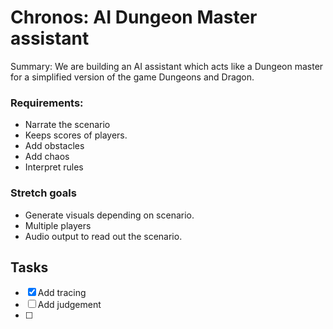 # Chronos: AI Dungeon Master assistant

Summary: We are building an AI assistant which acts like a Dungeon master for a simplified version of the game Dungeons and Dragon. 

### Requirements:

- Narrate the scenario
- Keeps scores of players.  
- Add obstacles 
- Add chaos
- Interpret rules

### Stretch goals
- Generate visuals depending on scenario. 
- Multiple players
- Audio output to read out the scenario. 


## Tasks

- [x] Add tracing
- [ ] Add judgement
- [ ] 